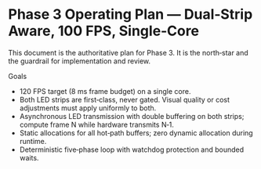 # Phase 3 Operating Plan — Dual‑Strip Aware, 100 FPS, Single‑Core

This document is the authoritative plan for Phase 3. It is the north‑star and the guardrail for implementation and review.

Goals
- 120 FPS target (8 ms frame budget) on a single core.
- Both LED strips are first‑class, never gated. Visual quality or cost adjustments must apply uniformly to both.
- Asynchronous LED transmission with double buffering on both strips; compute frame N while hardware transmits N‑1.
- Static allocations for all hot‑path buffers; zero dynamic allocation during runtime.
- Deterministic five‑phase loop with watchdog protection and bounded waits.
